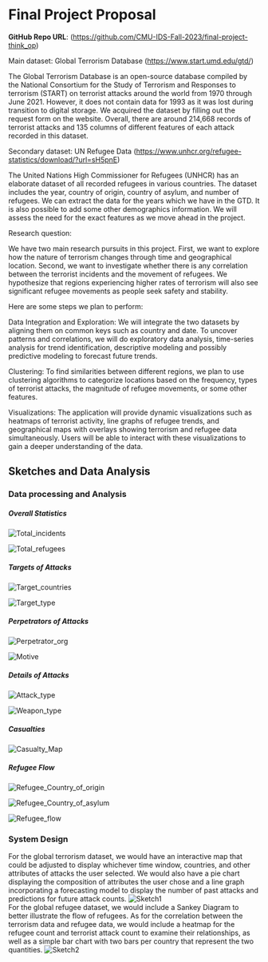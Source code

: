 # Final Project Proposal

**GitHub Repo URL**: (https://github.com/CMU-IDS-Fall-2023/final-project-think_op)

Main dataset: Global Terrorism Database (https://www.start.umd.edu/gtd/)

The Global Terrorism Database is an open-source database compiled by the National Consortium for the Study of Terrorism and Responses to terrorism (START) on terrorist attacks around the world from 1970 through June 2021. However, it does not contain data for 1993 as it was lost during transition to digital storage. We acquired the dataset by filling out the request form on the website. Overall, there are around 214,668 records of terrorist attacks and 135 columns of different features of each attack recorded in this dataset.

Secondary dataset: UN Refugee Data (https://www.unhcr.org/refugee-statistics/download/?url=sH5pnE)

The United Nations High Commissioner for Refugees (UNHCR) has an elaborate dataset of all recorded refugees in various countries. The dataset includes the year, country of origin, country of asylum, and number of refugees. We can extract the data for the years which we have in the GTD. It is also possible to add some other demographics information. We will assess the need for the exact features as we move ahead in the project.

Research question:

We have two main research pursuits in this project. First, we want to explore how the nature of terrorism changes through time and geographical location. Second, we want to investigate whether there is any correlation between the terrorist incidents and the movement of refugees. We hypothesize that regions experiencing higher rates of terrorism will also see significant refugee movements as people seek safety and stability.

Here are some steps we plan to perform:

Data Integration and Exploration: We will integrate the two datasets by aligning them on common keys such as country and date. To uncover patterns and correlations, we will do exploratory data analysis, time-series analysis for trend identification, descriptive modeling and possibly predictive modeling to forecast future trends.

Clustering: To find similarities between different regions, we plan to use clustering algorithms to categorize locations based on the frequency, types of terrorist attacks, the magnitude of refugee movements, or some other features.

Visualizations: The application will provide dynamic visualizations such as heatmaps of terrorist activity, line graphs of refugee trends, and geographical maps with overlays showing terrorism and refugee data simultaneously. Users will be able to interact with these visualizations to gain a deeper understanding of the data.

## Sketches and Data Analysis
### Data processing and Analysis

##### Overall Statistics

![Total_incidents](https://github.com/CMU-IDS-Fall-2023/final-project-think_op/blob/main/images/total_incidents.png)

![Total_refugees](https://github.com/CMU-IDS-Fall-2023/final-project-think_op/blob/main/images/RF_total.png)

##### Targets of Attacks

![Target_countries](https://github.com/CMU-IDS-Fall-2023/final-project-think_op/blob/main/images/vic_countries.png)

![Target_type](https://github.com/CMU-IDS-Fall-2023/final-project-think_op/blob/main/images/targettype_sunburst.png)

##### Perpetrators of Attacks

![Perpetrator_org](https://github.com/CMU-IDS-Fall-2023/final-project-think_op/blob/main/images/perpetrators.png)

![Motive](https://github.com/CMU-IDS-Fall-2023/final-project-think_op/blob/main/images/motive_wc.png)

##### Details of Attacks

![Attack_type](https://github.com/CMU-IDS-Fall-2023/final-project-think_op/blob/main/images/attack_type.png)

![Weapon_type](https://github.com/CMU-IDS-Fall-2023/final-project-think_op/blob/main/images/weapon_type_sunburst.png)

##### Casualties

![Casualty_Map](https://github.com/CMU-IDS-Fall-2023/final-project-think_op/blob/main/images/nkill_map.png)

##### Refugee Flow

![Refugee_Country_of_origin](https://github.com/CMU-IDS-Fall-2023/final-project-think_op/blob/main/images/Rf_co.png)

![Refugee_Country_of_asylum](https://github.com/CMU-IDS-Fall-2023/final-project-think_op/blob/main/images/Rf_ca.png)

![Refugee_flow](https://github.com/CMU-IDS-Fall-2023/final-project-think_op/blob/main/images/RF_flow.png)


### System Design
For the global terrorism dataset, we would have an interactive map that could be adjusted to display whichever time window, countries, and other attributes of attacks the user selected. We would also have a pie chart displaying the composition of attributes the user chose and a line graph incorporating a forecasting model to display the number of past attacks and predictions for future attack counts.
![Sketch1](https://github.com/CMU-IDS-Fall-2023/final-project-think_op/blob/main/images/sketch1.png) \
For the global refugee dataset, we would include a Sankey Diagram to better illustrate the flow of refugees. As for the correlation between the terrorism data and refugee data, we would include a heatmap for the refugee count and terrorist attack count to examine their relationships, as well as a simple bar chart with two bars per country that represent the two quantities.
![Sketch2](https://github.com/CMU-IDS-Fall-2023/final-project-think_op/blob/main/images/sketch2.png)
